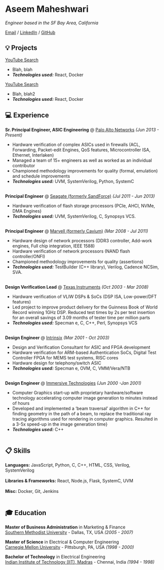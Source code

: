 # Aseem Maheshwari

_Engineer based in the SF Bay Area, California_ <br>
<!-- Hat Tip: Carolyn Stransky,  https://workwithcarolyn.com/blog/digital-cv-guide -->

[Email](mailto:aseemm+github@gmail.com) / [LinkedIn](https://www.linkedin.com/in/aseemm/) / [GitHub](https://github.com/aseemm/)

## 💡 Projects

[YouTube Search]()<br>
  - Blah, blah<br>
  - **_Technologies used:_** React, Docker<br>

[YouTube Search]()<br>
  - Blah, blah2<br>
  - **_Technologies used:_** React, Docker<br>

## 💻 Experience

**Sr. Principal Engineer, ASIC Engineering** @ [Palo Alto Networks](https://www.paloaltonetworks.com) _(Jun 2013 - Present)_ <br>
  - Hardware verification of complex ASICs used in firewalls (ACL, Forwarding, Packet-edit Engines, QoS features, Microcontroller ISA, Ethernet, Interlaken)
  - Managed a team of 15+ engineers as well as worked as an individual contributor
  - Championed methodology improvements for quality (formal, emulation) and schedule improvements
  - **_Technologies used:_** UVM, SystemVerilog, Python, SystemC
  <br><br>

**Principal Engineer** @ [Seagate (formerly SandForce)](https://www.seagate.com) _(Jul 2011 - Jun 2013)_ <br>
  - Hardware verification of flash storage processors (PCIe, AHCI, NVMe, DMA Engines)
  - **_Technologies used:_** UVM, SystemVerilog, C, Synopsys VCS.
  <br><br>

**Principal Engineer** @ [Marvell (formerly Cavium)](https://www.marvell.com) _(Mar 2008 - Jul 2011)_ <br>
  - Hardware design of network processors (DDR3 controller, Add-work engines, Full chip integration, IEEE 1588)
  - Hardware verification of network processors (NAND flash controller/ONFI)
  - Championed methodology improvements for quality (assertions)
  - **_Technologies used:_** TestBuilder (C++ library), Verilog, Cadence NCSim, SVA.
  <br><br>

**Design Verification Lead** @ [Texas Instruments](https://www.ti.com) _(Oct 2003 - Mar 2008)_ <br>
  - Hardware verification of VLIW DSPs & SoCs (DSP ISA, Low-power/DFT features)
  - Led project to improve product delivery for the Guinness Book of World Record winning 1GHz DSP. Reduced test times by 2s per test insertion for an overall savings of 3.09 months of tester time per million parts
  - **_Technologies used:_** Specman e, C, C++, Perl, Synopsys VCS
  <br><br>

**Design Engineer** @ [Intrinsix](https://www.intrinsix.com) _(Mar 2001 - Oct 2003)_ <br>
  - Design and Verification Consultant for ASIC and FPGA development
  - Hardware verification for ARM-based Authentication SoCs, Digital Test Controller FPGA for MEMS test systems, RISC cores
  - Hardware design for telephony/switch ASIC
  - **_Technologies used:_** Specman e, OVM, C, VMM/Vera/NTB
  <br><br>

**Design Engineer** @ [Immersive Technologies]() _(Jun 2000 -Jan 2001)_ <br>
  - Computer Graphics start-up with proprietary hardware/software technology accelerating computer image generation to minutes instead of hours
  - Developed and implemented a ‘beam traversal’ algorithm in C++ for finding geometry in the path of a beam, to replace the traditional ray tracing algorithms used for rendering in computer graphics. Resulted in a 3-5x speed-up in the image generation time}
  - **_Technologies used:_** C++
  <br><br>


## 📋 Skills

**Languages:** JavaScript, Python, C, C++, HTML, CSS, Verilog, SystemVerilog<br><br>
**Libraries & Frameworks:** React, Node.js, Flask, SystemC, UVM<br><br>
**Misc:** Docker, Git, Jenkins<br><br>


## 🎓 Education

**Master of Business Administration** in Marketing & Finance<br>
[Southern Methodist University](https://www.smu.edu/) - Dallas, TX, USA _(2005 - 2007)_

**Master of Science** in Electrical & Computer Engineering<br>
[Carnegie Mellon University](https://www.cmu.edu/) - Pittsburgh, PA, USA _(1998 - 2000)_

**Bachelor of Technology** in Electrical Engineering<br>
[Indian Institute of Technology (IIT), Madras](https://www.iitm.ac.in/) - Chennai, India _(1994 - 1998)_


